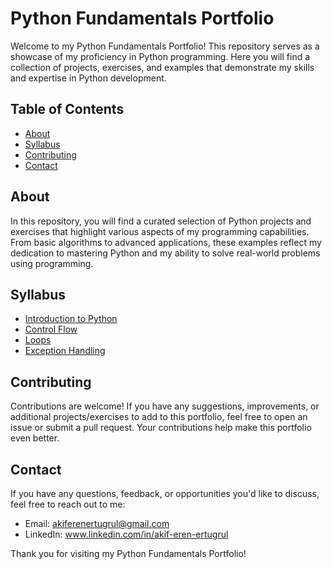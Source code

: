 # Python Fundamentals Portfolio

Welcome to my Python Fundamentals Portfolio! This repository serves as a showcase of my proficiency in Python programming. Here you will find a collection of projects, exercises, and examples that demonstrate my skills and expertise in Python development.

## Table of Contents

- [About](#about)
- [Syllabus](#syllabus)
- [Contributing](#contributing)
- [Contact](#contact)

## About

In this repository, you will find a curated selection of Python projects and exercises that highlight various aspects of my programming capabilities. From basic algorithms to advanced applications, these examples reflect my dedication to mastering Python and my ability to solve real-world problems using programming.

## Syllabus

- [Introduction to Python](01_Introduction)
- [Control Flow](02_Control_Flow)
- [Loops](03_Loops)
- [Exception Handling](04_Exception_Handling)

## Contributing

Contributions are welcome! If you have any suggestions, improvements, or additional projects/exercises to add to this portfolio, feel free to open an issue or submit a pull request. Your contributions help make this portfolio even better.

## Contact

If you have any questions, feedback, or opportunities you'd like to discuss, feel free to reach out to me:

- Email: akiferenertugrul@gmail.com
- LinkedIn: www.linkedin.com/in/akif-eren-ertugrul

Thank you for visiting my Python Fundamentals Portfolio!
